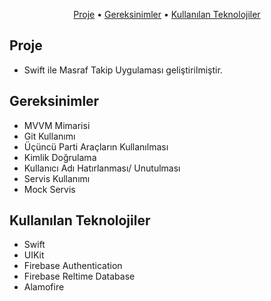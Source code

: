 
<p align="center">
  <a href="#project">Proje</a> •
  <a href="#requirements">Gereksinimler</a> •
  <a href="#technologies-used">Kullanılan Teknolojiler</a> 
</p>


## Proje
* Swift ile Masraf Takip Uygulaması geliştirilmiştir.

## Gereksinimler
* MVVM Mimarisi
* Git Kullanımı
* Üçüncü Parti Araçların Kullanılması
* Kimlik Doğrulama
* Kullanıcı Adı Hatırlanması/ Unutulması
* Servis Kullanımı
* Mock Servis

## Kullanılan Teknolojiler
* Swift
* UIKit
* Firebase Authentication
* Firebase Reltime Database
* Alamofire
